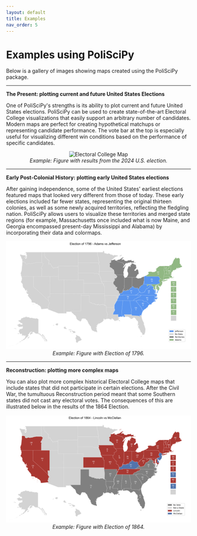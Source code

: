 ```yaml
---
layout: default
title: Examples
nav_order: 5
---
```


# Examples using PoliSciPy

Below is a gallery of images showing maps created using the PoliSciPy package.

---

**The Present: plotting current and future United States Elections**

One of PoliSciPy's strengths is its ability to plot current and future United States elections. PoliSciPy can be used to create state-of-the-art Electoral College visualizations that easily support an arbitrary number of candidates. Modern maps are perfect for creating hypothetical matchups or representing candidate performance. The vote bar at the top is especially useful for visualizing different win conditions based on the performance of specific candidates.

<div align="center">
    <img src="https://github.com/user-attachments/assets/f096e339-b4f2-4890-82e7-6f923d48a1bd" alt="Electoral College Map" width="974">
    <div style="text-align: center;"><em>Example: Figure with results from the 2024 U.S. election.</em></div>
</div>

---

**Early Post-Colonial History: plotting early United States elections**

After gaining independence, some of the United States' earliest elections featured maps that looked very different from those of today. These early elections included far fewer states, representing the original thirteen colonies, as well as some newly acquired territories, reflecting the fledgling nation. PoliSciPy allows users to visualize these territories and merged state regions (for example, Massachusetts once included what is now Maine, and Georgia encompassed present-day Mississippi and Alabama) by incorporating their data and colormaps.

<div align="center">
    <img src="assets/election_1796.png" alt="Electoral College Map" width="974">
    <div style="text-align: center;"><em>Example: Figure with Election of 1796.</em></div>
</div>

---

**Reconstruction: plotting more complex maps**

You can also plot more complex historical Electoral College maps that include states that did not participate in certain elections. After the Civil War, the tumultuous Reconstruction period meant that some Southern states did not cast any electoral votes. The consequences of this are illustrated below in the results of the 1864 Election.

<div align="center">
    <img src="assets/election_1864.png" alt="Electoral College Map" width="974">
    <div style="text-align: center;"><em>Example: Figure with Election of 1864.</em></div>
</div>